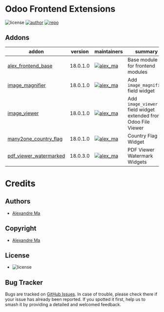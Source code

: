 # Odoo Frontend Extensions
![license](https://img.shields.io/badge/licence-AGPL--3-blue.png)
[![author](https://img.shields.io/badge/Alexmalab-gray.png?logo=github)](https://github.com/Alexmalab)
[![repo](https://img.shields.io/badge/Alexmalab-lightgray.png?logo=github)](https://github.com/Alexmalab/OdooFrontendExtensions)

Addons
------
addon | version | maintainers | summary
---|---|---|---
[alex_frontend_base](alex_frontend_base/) | 18.0.1.0 | [![alex_ma](https://github.com/alexmalab.png?size=30px)](https://gitee.com/hatchtec_alex)  | Base module for frontend modules
[image_magnifier](image_magnifier/) | 18.0.1.0 | [![alex_ma](https://github.com/alexmalab.png?size=30px)](https://gitee.com/hatchtec_alex)  | Add `image_magnifier` field widget
[image_viewer](image_viewer/) | 18.0.1.0 | [![alex_ma](https://github.com/alexmalab.png?size=30px)](https://gitee.com/hatchtec_alex)  | Add `image_viewer` field widget extended from Odoo File Viewer
[many2one_country_flag](many2one_country_flag/) | 18.0.1.0 | [![alex_ma](https://github.com/alexmalab.png?size=30px)](https://gitee.com/hatchtec_alex)  | Country Flag Widget
[pdf_viewer_watermarked](pdf_viewer_watermarked/) | 18.0.3.0 | [![alex_ma](https://github.com/alexmalab.png?size=30px)](https://gitee.com/hatchtec_alex)  | PDF Viewer Watermark Widgets


# Credits
## Authors
   - [Alexandre Ma](https://github.com/Alexmalab)
## Copyright
   - [Alexandre Ma](mailto:a1exma@hotmail.com)
## License
   - ![license](https://img.shields.io/badge/licence-AGPL--3-blue.png)
## Bug Tracker
Bugs are tracked on [GitHub Issues](https://github.com/Alexmalab/OdooFrontendExtensions/issues). In case of trouble, please check there if your issue has already been reported. If you spotted it first, help us to smash it by providing a detailed and welcomed feedback.